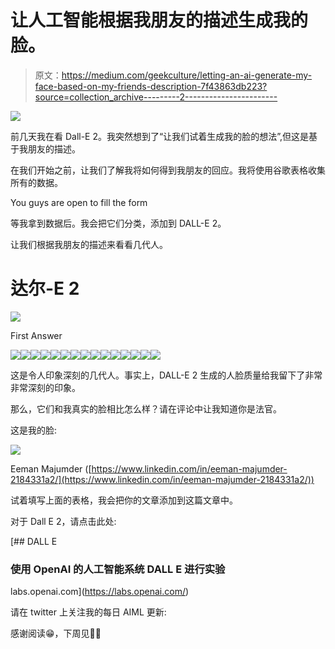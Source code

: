 # 让人工智能根据我朋友的描述生成我的脸。

> 原文：<https://medium.com/geekculture/letting-an-ai-generate-my-face-based-on-my-friends-description-7f43863db223?source=collection_archive---------2----------------------->

![](img/87ad8208a9e478a99f10ab83e7a91ea5.png)

前几天我在看 Dall-E 2。我突然想到了“让我们试着生成我的脸的想法”,但这是基于我朋友的描述。

在我们开始之前，让我们了解我将如何得到我朋友的回应。我将使用谷歌表格收集所有的数据。

You guys are open to fill the form

等我拿到数据后。我会把它们分类，添加到 DALL-E 2。

让我们根据我朋友的描述来看看几代人。

# 达尔-E 2

![](img/495b254e08ec7a646fc604be14d731fe.png)

First Answer

![](img/faede4e06e9fccf808ae9fca84108af4.png)![](img/8f726be6f815e1f93f56c70971bd9dad.png)![](img/8057ed1b82c1160f2b410c9ab0678da2.png)![](img/a822a5757c22dca3b600cb2f3301527c.png)![](img/73e5be0f4b0d2d243c4e732945dd9672.png)![](img/a8153cb0dbfc0bfe0979377dcf420dac.png)![](img/f38c586d2e3cb5ec860532859e332e52.png)![](img/ccd565380f10e7acbf1507a4b0d2bee9.png)![](img/b54408f14d8c5644b6b78f11800c9358.png)![](img/ad644a8b8c2ac8089d2696760df327c5.png)![](img/d4100409aafb945768010d17381fa762.png)![](img/7184655f129c1d18f1b29b7438ed3c1b.png)![](img/ccb83a74343b6d054f157f67dbe194ca.png)![](img/7bacb53d700b3806f48ad8e443c9aaec.png)![](img/7b36ffb85fca74f709aa8a116e4d0fa9.png)

这是令人印象深刻的几代人。事实上，DALL-E 2 生成的人脸质量给我留下了非常非常深刻的印象。

那么，它们和我真实的脸相比怎么样？请在评论中让我知道你是法官。

这是我的脸:

![](img/1f1060ef6f0c25dac64f0df7b5f71b80.png)

Eeman Majumder ([https://www.linkedin.com/in/eeman-majumder-2184331a2/](https://www.linkedin.com/in/eeman-majumder-2184331a2/))

试着填写上面的表格，我会把你的文章添加到这篇文章中。

对于 Dall E 2，请点击此处:

[](https://labs.openai.com/) [## DALL E

### 使用 OpenAI 的人工智能系统 DALL E 进行实验

labs.openai.com](https://labs.openai.com/) 

请在 twitter 上关注我的每日 AIML 更新:

感谢阅读😁，下周见👋🏼